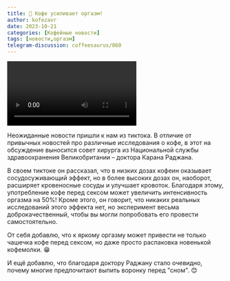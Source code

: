 ```yaml
---
title: 📰 Кофе усиливает оргазм!
author: kofezavr
date: 2023-10-21
categories: [Кофейные новости]
tags: [новости,оргазм]
telegram-discussion: coffeesaurus/860
--- 
```

![Кофе усиливает оргазм!](/assets/img/posts/23/10/orgasm.mov)

Неожиданные новости пришли к нам из тиктока. В отличие от привычных новостей про различные исследования о кофе, в этот на обсуждение выносится совет хирурга из Национальной службы здравоохранения Великобритании – доктора Карана Раджана. 

В своем тиктоке он рассказал, что в низких дозах кофеин оказывает сосудосуживающий эффект, но в более высоких дозах он, наоборот, расширяет кровеносные сосуды и улучшает кровоток. Благодаря этому, употребление кофе перед сексом может увеличить интенсивность оргазма на 50%! Кроме этого, он говорит, что никаких реальных исследований этого эффекта нет, но эксперимент весьма доброкачественный, чтобы вы могли попробовать его провести самостоятельно.

От себя добавлю, что к яркому оргазму может привести не только чашечка кофе перед сексом, но даже просто распаковка новенькой кофемолки. 😁

И ещё добавлю, что благодаря доктору Раджану стало очевидно, почему многие предпочитают выпить воронку перед "сном". 😊